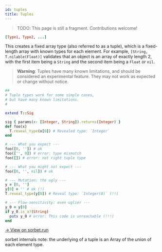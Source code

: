 ```yaml
---
id: tuples
title: Tuples
---
```


> TODO: This page is still a fragment. Contributions welcome!

```ruby
[Type1, Type2, ...]
```

This creates a fixed array type (also referred to as a tuple), which is a fixed-length array with known types for each element. For example, `[String, T.nilable(Float)]` validates that an object is an array of exactly length 2, with the first item being a `String` and the second item being a `Float` or `nil`.

> **Warning**: Tuples have many known limitations, and should be considered an experimental feature. They may not work as expected or change without notice.

```ruby
##
# Tuple types work for some simple cases,
# but have many known limitations.
#

extend T::Sig

sig { params(x: [Integer, String]).returns(Integer) }
def foo(x)
  T.reveal_type(x[0]) # Revealed type: `Integer`
end

# --- What you expect ---
foo([0, '']) # ok
foo(['', 0]) # error: type mismatch
foo([]) # error: not right tuple type

# --- What you might not expect ---
foo([0, '', nil]) # ok

# --- Mutation: the ugly ---
y = [0, '']
y[0] = '' # ok (!)
T.reveal_type(y[0]) # Reveal type: `Integer(0)` (!!)

# --- Flow-sensitivity: even uglier ---
y_0 = y[0]
if y_0.is_a?(String)
  puts y_0 # error: This code is unreachable (!!!)
end
```

<a href="https://sorbet.run/#%23%20typed%3A%20true%0A%23%0A%23%20Tuple%20types%20work%20for%20some%20simple%20cases%2C%0A%23%20but%20have%20many%20known%20limitations.%0A%23%0A%0Aextend%20T%3A%3ASig%0A%0Asig%20%7Bparams%28x%3A%20%5BInteger%2C%20String%5D%29.returns%28Integer%29%7D%0Adef%20foo%28x%29%0A%20%20T.reveal_type%28x%5B0%5D%29%20%23%20Revealed%20type%3A%20%60Integer%60%0Aend%0A%0A%23%20---%20What%20you%20expect%20---%0Afoo%28%5B0%2C%20''%5D%29%20%23%20ok%0Afoo%28%5B''%2C%200%5D%29%20%23%20error%3A%20type%20mismatch%0Afoo%28%5B%5D%29%20%23%20error%3A%20not%20right%20tuple%20type%0A%0A%23%20---%20What%20you%20might%20not%20expect%20---%0Afoo%28%5B0%2C%20''%2C%20nil%5D%29%20%23%20ok%0A%0A%23%20---%20Mutation%3A%20the%20ugly%20---%0Ay%20%3D%20%5B0%2C%20''%5D%0Ay%5B0%5D%20%3D%20''%20%23%20ok%20%28!%29%0AT.reveal_type%28y%5B0%5D%29%20%23%20Reveal%20type%3A%20%60Integer%280%29%60%20%28!!%29%0A%0A%23%20---%20Flow-sensitivity%3A%20even%20uglier%20---%0Ay_0%20%3D%20y%5B0%5D%0Aif%20y_0.is_a%3F%28String%29%0A%20%20puts%20y_0%20%23%20error%3A%20This%20code%20is%20unreachable%20%28!!!%29%0Aend%0A">
  → View on sorbet.run
</a>

sorbet internals note: the underlying of a tuple is an Array of the union of each element type.
